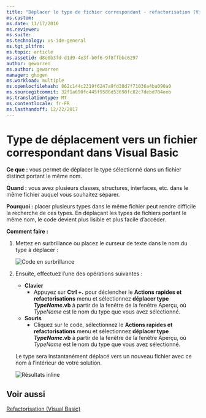 ```yaml
---
title: "Déplacer le type de fichier correspondant - refactorisation (Visual Basic) | Documents Microsoft"
ms.custom: 
ms.date: 11/17/2016
ms.reviewer: 
ms.suite: 
ms.technology: vs-ide-general
ms.tgt_pltfrm: 
ms.topic: article
ms.assetid: d8e0b3fd-d1d9-4e3f-b0f6-9f8ffbbc6297
author: gewarren
ms.author: gewarren
manager: ghogen
ms.workload: multiple
ms.openlocfilehash: 862c144c2319f6247a9fd38d7f71036a4ba090a0
ms.sourcegitcommit: 32f1a690fc445f9586d53698fc82c7debd784eeb
ms.translationtype: MT
ms.contentlocale: fr-FR
ms.lasthandoff: 12/22/2017
---
```

# <a name="move-type-to-a-matching-file-in-visual-basic"></a>Type de déplacement vers un fichier correspondant dans Visual Basic
**Ce que :** vous permet de déplacer le type sélectionné dans un fichier distinct portant le même nom.

**Quand :** vous avez plusieurs classes, structures, interfaces, etc. dans le même fichier auquel vous souhaitez séparer.  

**Pourquoi :** placer plusieurs types dans le même fichier peut rendre difficile la recherche de ces types.  En déplaçant les types de fichiers portant le même nom, le code devient plus lisible et plus facile d’accéder.

**Comment faire :**

1. Mettez en surbrillance ou placez le curseur de texte dans le nom du type à déplacer :

   ![Code en surbrillance](media/movetype_highlight.png)

1. Ensuite, effectuez l’une des opérations suivantes :
   * **Clavier**
     * Appuyez sur **Ctrl +.** pour déclencher le **Actions rapides et refactorisations** menu et sélectionnez **déplacer type *TypeName*.vb** à partir de la fenêtre de la fenêtre Aperçu, où *TypeName* est le nom du type que vous avez sélectionné.
   * **Souris**
     * Cliquez sur le code, sélectionnez le **Actions rapides et refactorisations** menu et sélectionnez **déplacer type *TypeName*.vb** à partir de la fenêtre de la fenêtre Aperçu, où  *TypeName* est le nom du type que vous avez sélectionné.

   Le type sera instantanément déplacé vers un nouveau fichier avec ce nom à l’intérieur de votre solution.

   ![Résultats inline](media/movetype_result.png)

## <a name="see-also"></a>Voir aussi
[Refactorisation (Visual Basic)](../refactoring-vb.md)